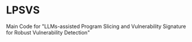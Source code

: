 # LPSVS
Main Code for "LLMs-assisted Program Slicing and Vulnerability Signature for Robust Vulnerability Detection"
